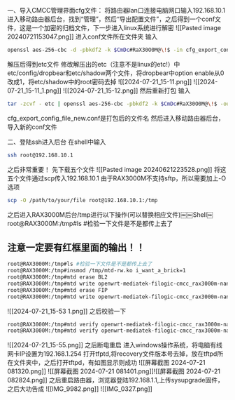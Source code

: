 一、导入CMCC管理界面cfg文件：
将路由器lan口连接电脑网口输入192.168.10.1进入移动路由器后台，找到“管理”，然后“导出配置文件”，之后得到一个conf文件，这是一个加密的归档文件，下一步进入linux系统进行解密
![[Pasted image 20240721153047.png]]
进入conf文件所在文件夹
输入
```bash
openssl aes-256-cbc -d -pbkdf2 -k $CmDc#RaX30O0M@\!$ -in cfg_export_config_file.conf -out - | tar -zxvf -
```
解压后得到etc文件
修改解压出的etc（注意不是linux的etc!）中etc/config/dropbear和etc/shadow两个文件，将dropbear中option enable从0改成1，将etc/shadow中的root密码去掉
![[2024-07-21_15-11.png]]
![[2024-07-21_15-11_1.png]]
![[2024-07-21_15-12.png]]
然后重新打包
输入
```bash
tar -zcvf - etc | openssl aes-256-cbc -pbkdf2 -k $CmDc#RaX30O0M@\!$ -out cfg_export_config_file_new.conf
```
cfg_export_config_file_new.conf是打包后的文件名
然后进入移动路由器后台，导入新的conf文件

二、登陆ssh进入后台
在shell中输入
```bash
ssh root@192.168.10.1
```
之后非常重要！
先下载五个文件
![[Pasted image 20240621223528.png]]
将这五个文件通过scp传入192.168.10.1
由于RAX3000M不支持sftp，所以需要加上-O选项
```bash
scp -O /path/to/your/file root@192.168.10.1:/tmp
```
之后进入RAX3000M后台/tmp进行以下操作(可以替换相应文件)￼￼Shell￼
root@RAX3000M:/tmp#ls #检验一下文件是不是都传上去了
## 注意一定要有红框里面的输出！！
```bash
root@RAX3000M:/tmp#ls #检验一下文件是不是都传上去了
root@RAX3000M:/tmp#insmod /tmp/mtd-rw.ko i_want_a_brick=1
root@RAX3000M:/tmp#mtd erase BL2
root@RAX3000M:/tmp#mtd write openwrt-mediatek-filogic-cmcc_rax3000m-nand-preloader.bin BL2
root@RAX3000M:/tmp#mtd erase FIP
root@RAX3000M:/tmp#mtd write openwrt-mediatek-filogic-cmcc_rax3000m-nand-bl31-uboot.fip FIP
```
![[2024-07-21_15-53 1.png]]
之后校验一下
```bash
root@RAX3000M:/tmp#mtd verify openwrt-mediatek-filogic-cmcc_rax3000m-nand-preloader.bin BL2
root@RAX3000M:/tmp#mtd verify openwrt-mediatek-filogic-cmcc_rax3000m-nand-bl31-uboot.fip FIP
```
![[2024-07-21_15-55.png]]
之后断电重启
进入windows操作系统，将电脑有线网卡IP设置为192.168.1.254
打开tfptd,将recovery文件版本号去掉，放在tftpd所在文件夹中，之后打开tftpd，有如图显示则成功
![[屏幕截图 2024-07-21 081320.png]]
![[屏幕截图 2024-07-21 081401.png]]![[屏幕截图 2024-07-21 082824.png]]
之后重启路由器，浏览器登陆192.168.1.1,上传sysupgrade固件，之后大功告成
![[IMG_9982.png]]
![[IMG_0327.png]]

